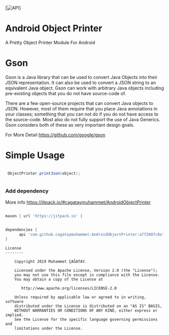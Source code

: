 
[![API](https://img.shields.io/badge/API-16%2B-brightgreen.svg?style=flat)]

# Android Object Printer

A Pretty Object Printer Module For Android

# Gson

Gson is a Java library that can be used to convert Java Objects into their JSON representation. It can also be used to convert a JSON string to an equivalent Java object.
Gson can work with arbitrary Java objects including pre-existing objects that you do not have source-code of.

There are a few open-source projects that can convert Java objects to JSON. However, most of them require that you place Java annotations in your classes; something that you can not do if you do not have access to the source-code. Most also do not fully support the use of Java Generics. Gson considers both of these as very important design goals.

For More Detail  https://github.com/google/gson


# Simple Usage
```java

 ObjectPrinter.printJson(object);
 
 ```


### Add dependency

More info https://jitpack.io/#cagataymuhammet/AndroidObjectPrinter

```gradle

maven { url 'https://jitpack.io' }

```

```gradle

dependencies {
	  api 'com.github.cagataymuhammet:AndroidObjectPrinter:a7f2607c8a'
}

```


```
License
--------

    Copyright 2019 Muhammet ÇAĞATAY.

    Licensed under the Apache License, Version 2.0 (the "License");
    you may not use this file except in compliance with the License.
    You may obtain a copy of the License at

       http://www.apache.org/licenses/LICENSE-2.0

    Unless required by applicable law or agreed to in writing, software
    distributed under the License is distributed on an "AS IS" BASIS,
    WITHOUT WARRANTIES OR CONDITIONS OF ANY KIND, either express or implied.
    See the License for the specific language governing permissions and
    limitations under the License.
